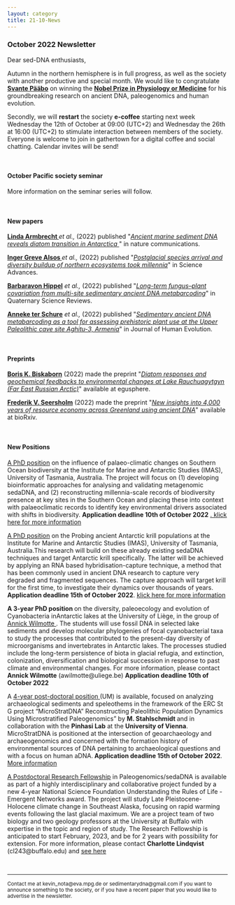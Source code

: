 ```yaml
---
layout: category
title: 21-10-News
---
```


<div class="section">
<h3 class="section-title underline">October 2022 Newsletter</h3>
</div>

<p>Dear sed-DNA enthusiasts,</p>
<div class="intro">

<p>
Autumn in the northern hemisphere is in full progress, as well as the society with another productive and special month. We would like to congratulate <a href="https://en.wikipedia.org/wiki/Svante_P%C3%A4%C3%A4bo" target="_blank"><b>Svante Pääbo</b></a> on winning the <a href="https://www.nobelprize.org/prizes/medicine/2022/press-release/" target="_blank"><b>Nobel Prize in  Physiology or Medicine</b></a> for his groundbreaking research on ancient DNA, paleogenomics and human evolution. 
</p>
<p>
Secondly, we will <b>restart</b> the society <b>e-coffee</b> starting next week Wednesday the 12th of October at 09:00 (UTC+2) and Wednesday the 26th at 16:00 (UTC+2) to stimulate interaction between members of the society. Everyone is welcome to join in gathertown for a digital coffee and social chatting. Calendar invites will be send! 

</p>

<br>
<div class="intro">
<h4 class="section-title underline">October Pacific society seminar</h4><p>

More information on the seminar series will follow.
  
<br>
<div class="intro">
<h4 class="section-title underline">New papers</h4>

<p><a href="https://www.researchgate.net/profile/Linda-Armbrecht" target="_blank"><b>Linda Armbrecht </b></a> <i>et al.,</i> (2022) published "<a href="https://doi.org/10.1038/s41467-022-33494-4" target="_blank"><u><i>Ancient marine sediment DNA reveals diatom transition in Antarctica </i></u></a>" in nature communications.</p>

<p><a href="https://www.researchgate.net/profile/Inger-Alsos" target="_blank"><b>Inger Greve Alsos </b></a> <i>et al.,</i> (2022) published "<a href="10.1126/sciadv.abo7434" target="_blank"><u><i>Postglacial species arrival and diversity buildup of northern ecosystems took millennia</i></u></a>" in Science Advances.</p>

<p><a href="https://www.researchgate.net/profile/Barbara-Von-Hippel" target="_blank"><b>Barbaravon Hippel</b></a> <i>et al.,</i> (2022) published "<a href="https://doi.org/10.1016/j.quascirev.2022.107758" target="_blank"><u><i>Long-term fungus–plant covariation from multi-site sedimentary ancient DNA metabarcoding</i></u></a>" in Quaternary Science Reviews.</p>

<p><a href="hhttps://www.researchgate.net/profile/Anneke-Ter-Schure" target="_blank"><b>Anneke ter Schure</b></a> <i>et al.,</i> (2022) published "<a href="https://doi.org/10.1016/j.jhevol.2022.103258" target="_blank"><u><i>Sedimentary ancient DNA metabarcoding as a tool for assessing prehistoric plant use at the Upper Paleolithic cave site Aghitu-3, Armenia</i></u></a>" in Journal of Human Evolution.</p>

<br>
<div class="intro">
<h4 class="section-title underline">Preprints</h4>

<p><a href="https://www.researchgate.net/profile/Boris-Biskaborn" target="_blank"><b>Boris K. Biskaborn</b></a> (2022) made the preprint "<a href="https://egusphere.copernicus.org/preprints/2022/egusphere-2022-985/" target="_blank"><u><i>Diatom responses and geochemical feedbacks to environmental changes at Lake Rauchuagytgyn (Far East Russian Arctic)</i></u></a>" available at egusphere.</p>

<p><a href="https://www.researchgate.net/profile/Frederik-Seersholm" target="_blank"><b>Frederik V. Seersholm</b></a> (2022) made the preprint "<a href="10.1101/2022.02.23.480846" target="_blank"><u><i>New insights into 4,000 years of resource economy across Greenland using ancient DNA</i></u></a>" available at bioRxiv.</p>

<br>
<h4 class="section-title underline">New Positions</h4>

<p><a href="https://www.utas.edu.au/research/degrees/available-projects/projects/marine-and-antarctic/southern-ocean-sedadna/_nocache" target="_blank"><u> A PhD position</u></a> on the influence of palaeo-climatic changes on Southern Ocean biodiversity at the Institute for Marine and Antarctic Studies (IMAS), University of Tasmania, Australia. The project will focus on (1) developing bioinformatic approaches for analysing and validating metagenomic sedaDNA, and (2) reconstructing millennia-scale records of biodiversity presence at key sites in the Southern Ocean and placing these into context with palaeoclimatic records to identify key environmental drivers associated with shifts in biodiversity. <b> Application deadline 10th of October 2022</b> <a href="https://www.utas.edu.au/research/degrees/available-projects/projects/marine-and-antarctic/southern-ocean-sedadna/_nocache" target="_blank"><u>. klick here for more information </u></a>
</p>

<p><a href="https://www.utas.edu.au/research/degrees/available-projects/projects/marine-and-antarctic/antarctic-krill-sedadna/_nocache" target="_blank"><u> A PhD position</u></a> on the Probing ancient Antarctic krill populations at the Institute for Marine and Antarctic Studies (IMAS), University of Tasmania, Australia.This research will build on these already existing sedaDNA techniques and target Antarctic krill specifically. The latter will be achieved by applying an RNA based hybridisation-capture technique, a method that has been commonly used in ancient DNA research to capture very degraded and fragmented sequences. The capture approach will target krill for the first time, to investigate their dynamics over thousands of years.<b> Application deadline 15th of October 2022</b>. <a href="https://www.utas.edu.au/research/degrees/available-projects/projects/marine-and-antarctic/antarctic-krill-sedadna/_nocache" target="_blank"><u> klick here for more information </u></a>
</p>

<p> <b>A 3-year PhD position </b> on the diversity, paleoecology and evolution of Cyanobacteria inAntarctic lakes at the University of Liège, in the group of<a href="https://www.inbios.uliege.be/cms/c_9942774/en/inbios-cyanobacterial-molecular-diversity-and-ecology" target="_blank"><u> Annick Wilmotte </u></a>. The students will use fossil DNA in selected lake sediments and develop molecular phylogenies of focal
cyanobacterial taxa to study the processes that contributed to the present-day diversity of
microorganisms and invertebrates in Antarctic lakes. The processes studied include the long-term
persistence of biota in glacial refugia, and extinction, colonization, diversification and biological
succession in response to past climate and environmental changes. For more information, please contact <b>Annick Wilmotte</b> (awilmotte@uliege.be) <b> Application deadline 10th of October 2022</b>
</p>

<p>A <a href="https://homepage.univie.ac.at/mareike.stahlschmidt/?page_id=36" target="_blank"><u> 4-year post-doctoral position </u></a>(UM) is available, focused on analyzing archaeological sediments and speleothems in the framework of the ERC St G project “MicroStratDNA” Reconstructing Paleolithic Population Dynamics Using Microstratified Paleogenomics” by <b>M. Stahlschmidt </b> and in collaboration with the <b>Pinhasi Lab</b> at the <b>University of Vienna</b>. MicroStratDNA is positioned at the intersection of geoarchaeology and archaeogenomics and concerned with the formation history of environmental sources of DNA pertaining to archaeological questions and with a focus on human aDNA.<b> Application deadline 15th of October 2022</b>.<a href="https://homepage.univie.ac.at/mareike.stahlschmidt/" target="_blank"><u> More information</u></a></p>

<p><a href="https://evol.mcmaster.ca/~brian/evoldir/PostDocs/UBuffalo.Paleogenomics_sedaDNA" target="_blank"><u> A Postdoctoral Research Fellowship</u></a> in Paleogenomics/sedaDNA is available as part of a highly interdisciplinary and collaborative project funded by a new 4-year National Science Foundation Understanding the Rules of Life - Emergent Networks award. The project will study Late Pleistocene-Holocene climate change in Southeast Alaska, focusing on rapid warming events following the last glacial maximum. We are a project team of two biology and two geology professors at the University at Buffalo with expertise in the topic and region of study. The Research Fellowship is anticipated to start February, 2023, and be for 2 years with possibility for extension. For more information, please contact <b>Charlotte Lindqvist</b> (cl243@buffalo.edu) and <a href="https://evol.mcmaster.ca/~brian/evoldir/PostDocs/UBuffalo.Paleogenomics_sedaDNA" target="_blank"><u> see here </u></a>
</p>
<br>

<hr />
<p><small>Contact me at kevin_nota@eva.mpg.de or sedimentarydna@gmail.com if you want to announce something to the society, or if you have a recent paper that you would like to advertise in the newsletter.</small></p>
